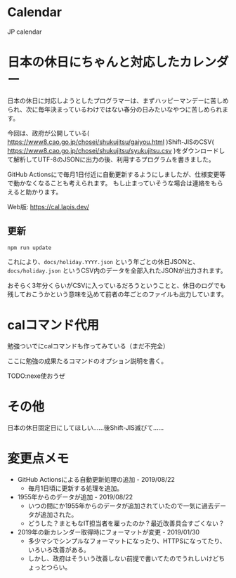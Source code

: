 # Calendar

JP calendar

# 日本の休日にちゃんと対応したカレンダー

日本の休日に対応しようとしたプログラマーは、まずハッピーマンデーに苦しめられ、次に毎年決まっているわけではない春分の日みたいなやつに苦しめられます。

今回は、政府が公開している( https://www8.cao.go.jp/chosei/shukujitsu/gaiyou.html )Shift-JISのCSV( 
https://www8.cao.go.jp/chosei/shukujitsu/syukujitsu.csv )をダウンロードして解析してUTF-8のJSONに出力の後、利用するプログラムを書きました。

GitHub Actionsにで毎月1日付近に自動更新するようにしましたが、仕様変更等で動かなくなることも考えられます。
もし止まっていそうな場合は連絡をもらえると助かります。

Web版: https://cal.lapis.dev/

## 更新

```
npm run update
```

これにより、`docs/holiday.YYYY.json` という年ごとの休日JSONと、`docs/holiday.json` というCSV内のデータを全部入れたJSONが出力されます。

おそらく3年分くらいがCSVに入っているだろうということと、休日のログでも残しておこうかという意味を込めて前者の年ごとのファイルも出力しています。

# calコマンド代用

勉強ついでにcalコマンドも作ってみている（まだ不完全）

ここに勉強の成果たるコマンドのオプション説明を書く。

TODO:nexe使おうぜ

# その他

日本の休日固定日にしてほしい……後Shift-JIS滅びて……

# 変更点メモ

* GitHub Actionsによる自動更新処理の追加 - 2019/08/22
    * 毎月1日頃に更新する処理を追加。
* 1955年からのデータが追加 - 2019/08/22
    * いつの間にか1955年からのデータが追加されていたので一気に過去データが追加された。
    * どうした？まともなIT担当者を雇ったのか？最近改善具合すごくない？
* 2019年の新カレンダー取得時にフォーマットが変更 - 2019/01/30
    * 多少マシでシンプルなフォーマットになったり、HTTPSになってたり、いろいろ改善がある。
    * しかし、政府はそういう改善しない前提で書いてたのでうれしいけどちょっとつらい。

